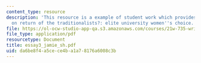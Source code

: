 ```yaml
---
content_type: resource
description: 'This resource is a example of student work which provides information
  on return of the traditionalists?: elite university women''s choice.'
file: https://ol-ocw-studio-app-qa.s3.amazonaws.com/courses/21w-735-writing-and-reading-the-essay-fall-2005/da6be8f4a5cece4ba1a78176a6008c3b_essay3_jamie_sh.pdf
file_type: application/pdf
resourcetype: Document
title: essay3_jamie_sh.pdf
uid: da6be8f4-a5ce-ce4b-a1a7-8176a6008c3b
---
```

